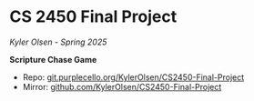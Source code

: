 # CS 2450 Final Project
*Kyler Olsen* - *Spring 2025*

__Scripture Chase Game__

- Repo: [git.purplecello.org/KylerOlsen/CS2450-Final-Project](https://git.purplecello.org/KylerOlsen/CS2450-Final-Project.git)
- Mirror: [github.com/KylerOlsen/CS2450-Final-Project](https://github.com/KylerOlsen/CS2450-Final-Project.git)
